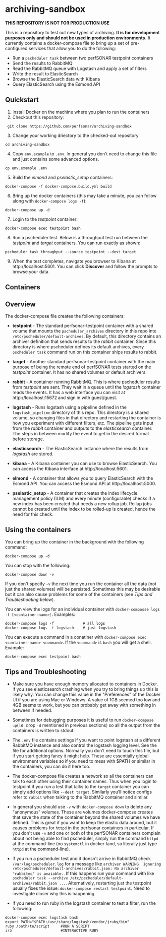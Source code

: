 # archiving-sandbox

**THIS REPOSITORY IS NOT FOR PRODUCTION USE**

This is a repository to test out new types of archiving. **It is for development purposes only and should not be used in production environments.**  It currently contains a docker-compose file to bring up a set of pre-configured services that allow you to do the following:

 - Run a `pscheduler task` between two perfSONAR testpoint containers
 - Send the results to RabbitMQ
 - Read the RabbitMQ queue with Logstash and apply a set of filters
 - Write the result to ElasticSearch
 - Browse the ElasticSearch data with Kibana
 - Query ElasticSearch using the Esmond API
 
## Quickstart

1. Install Docker on the machine where you plan to run the containers
2. Checkout this repository:
```
 git clone https://github.com/perfsonar/archiving-sandbox
```
3. Change your working driectory to the checked-out repository
```
cd archiving-sandbox

```
4. Copy `env.example` to `.env`. In general you don't need to change this file and just contains some advanced options.
```
cp env.example .env
```
5. Build the *elmond* and *pselastic_setup* containers:
```
docker-compose -f docker-compose.build.yml build
```
6. Bring up the docker containers (this may take a minute, you can follow along with `docker-compose logs -f`):
```
docker-compose up -d
```
7. Login to the *testpoint* container:
```
docker-compose exec testpoint bash
```
8. Run a pscheduler test. Below is a throughput test run between the *testpoint* and *target* containers. You can run exactly as shown:
```
pscheduler task throughput --source testpoint --dest target
```
9. When the test completes, navigate you browser to Kibana at http://localhost:5601. You can click **Discover** and follow the prompts to browse your data.

## Containers

## Overview

The docker-compose file creates the following containers:

- **testpoint** - The standard perfsonar-testpoint container with a shared volume that mounts the `pscheduler_archives` directory in this repo into `/etc/pscheduler/default-archives`. By default, this directory contains an archiver definition that sends results to the *rabbit* container. Since this directory is where pscheduler defines its default archives, every `pscheduler task` command run on this container ships results to rabbit. 

- **target** - Another standard perfsonar-testpoint container with the main purpose of being the remote end of perfSONAR tests started on the *testpoint* container. It has no shared volumes or default archivers. 

- **rabbit** - A container running RabbitMQ. This is where pscheduler results from *testpoint* are sent. They wait in a queue until the *logstash* container reads the events. It has a web interface you can visit at http://localhost:15672 and sign in with guest/guest.

- **logstash** - Runs logstash using a pipeline defined in the `logstash_pipeline` directory of this repo. This directory is a shared volume, so changing files in that directory and restarting the container is how you experiment with different filters, etc. The pipeline gets input from the *rabbit* container and outputs to the *elasticsearch* container. The steps in between modify the event to get in the desired format before storage.

- **elasticsearch** - The ElasticSearch instance where the results from *logstash* are stored.

- **kibana** - A Kibana container you can use to browse ElasticSearch. You can access the Kibana interface at http://localhost:5601.

- **elmond** - A container that allows you to query ElasticSearch with the Esmond API. You can access the Esmond API at http://localhost:5000.

- **pselastic_setup** - A container that creates the index lifecycle management policy (ILM) and every minute (configurable) checks if a new index has been created that needs a new rollup job. Rollup jobs cannot be created until the index to be rolled-up is created, hence the need for this check.


## Using the containers

You can bring up the container in the background with the following command:

```
docker-compose up -d
```
You can stop with the following:

```
docker-compose down -v
```

If you don't specify `-v` the next time you run the container all the data (not just the shared volumes) will be persisted. Sometimes this may be desirable but it can also cause problems for some of the containers (see *Tips and Troubleshooting* below).

You can view the logs for an individual container with `docker-composse logs -f [<container-name>]`. Examples:

```
docker-compose logs -f             # all logs
docker-compose logs -f logstash    # just logstash
```

You can execute a command in a conatiner with `docker-compose exec <container-name> <command>`. If the `<command>` is `bash` you will get a shell. Example:

```
docker-compose exec testpoint bash

```

## Tips and Troubleshooting

- Make sure you have enough memory allocated to containers in Docker. If you see elasticsearch crashing when you try to bring things up this is likely why. You can change this value in the "Preferences" of the Docker UI if you are using Mac or Windows. A value of 1GB seemed too low and 4GB seems to work, but you can probably get away with something in between if needed. 

- Sometimes for debugging purposes it is useful to run `docker-compose up`(i.e. drop `-d` mentioned in previous sections) so all the output from the containers is written to stdout. 

- The `.env` file contains settings if you want to point logstash at a different RabbitMQ instance and also control the logstash logging level. See the file for additional options.  Normally you don't need to touch this file, but if you start getting fancy it might help. These are essentially global environment variables so if you need to mess with $PATH or similar in the containers, you can do it here too. 

- The docker-compose file creates a network so all the containers can talk to each other using their container names. Thus when you login to testpoint if you run a test that talks to the `target` container you can simply add options like `--dest target`. Similarly you'll notice configs refer to `rabbit` when talking to the RabbitMQ container and similar.  

- In general you should use `-v` with `docker-compose down` to delete any "anonymous" volumes. These are volumes docker-compose creates that save the state of the container beyond the shared volumes we have defined. This is great if you want to keep the elastic data around, but it causes problems for `httpd` in the perfsonar containers in particular. If you don't use `-v` and one or both of the perfSONAR containers complain about not being able to find pscheduler, simply run the command `httpd` at the command-line (no `systemctl` in docker-land, so literally just type `httpd` at the command-line). 

- If you run a pscheduler test and it doesn't arrive in RabbitMQ check `/var/log/pscheduler.log` for a message like `archiver WARNING  Ignoring /etc/pscheduler/default-archives/rabbit.json: No archiver "rabbitmq" is avaiable.`. If this happens run your command with like `pscheduler task --archive /etc/pscheduler/default-archives/rabbit.json ...`. Alternatively, restarting just the testpoint usually fixes the issue: `docker-compose restart testpoint`. Need to investigate closer why this is happening. 

- If you need to run ruby in the logstash container to test a filter, run the following:
```
docker-compose exec logstash bash
export PATH="$PATH:/usr/share/logstash/vendor/jruby/bin"
ruby /path/to/script     #RUN A SCRIPT
irb                      #INTERACTIVE RUBY
```




